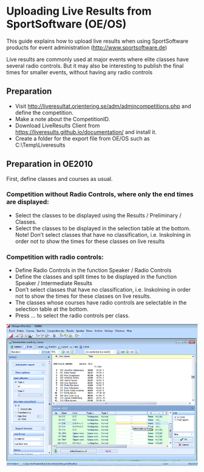 # Uploading Live Results from SportSoftware (OE/OS)
This guide explains how to upload live results when using SportSoftware products for event administration (http://www.sportsoftware.de)

Live results are commonly used at major events where elite classes have several radio controls. But it may also be interesting to publish the final times for smaller events, without having any radio controls

## Preparation
* Visit http://liveresultat.orientering.se/adm/admincompetitions.php and define the competition.
* Make a note about the CompetitionID. 
* Download LiveResults Client from https://liveresults.github.io/documentation/ and install it.
* Create a folder for the export file from OE/OS such as C:\Temp\Liveresults

## Preparation in OE2010
First, define classes and courses as usual.
### Competition without Radio Controls, where only the end times are displayed:
* Select the classes to be displayed using the Results / Preliminary / Classes. 
* Select the classes to be displayed in the selection table at the bottom. 
Note! Don’t select classes that have no classification, i.e. Inskolning in order not to show the times for these classes on live results

### Competition with radio controls:
* Define Radio Controls in the function Speaker / Radio Controls 
* Define the classes and split times to be displayed in the function Speaker / Intermediate Results 
* Don’t select classes that have no classification, i.e. Inskolning in order not to show the times for these classes on live results. 
* The classes whose courses have radio controls are selectable in the selection table at the bottom. 
* Press ... to select the radio controls per class. 

![OE Image1](oe_image1.png)
